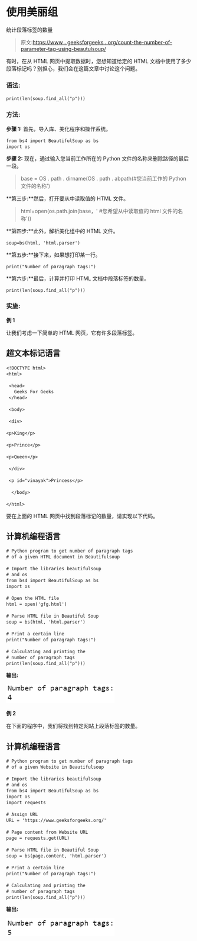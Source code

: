 # 使用美丽组

统计段落标签的数量

> 原文:[https://www . geeksforgeeks . org/count-the-number-of-parameter-tag-using-beautulsoup/](https://www.geeksforgeeks.org/count-the-number-of-paragraph-tag-using-beautifulsoup/)

有时，在从 HTML 网页中提取数据时，您想知道给定的 HTML 文档中使用了多少段落标记吗？别担心，我们会在这篇文章中讨论这个问题。

### 语法:

```
print(len(soup.find_all("p")))
```

### 方法:

**步骤 1:** 首先，导入库、美化程序和操作系统。

```
from bs4 import BeautifulSoup as bs
import os
```

**步骤 2:** 现在，通过输入您当前工作所在的 Python 文件的名称来删除路径的最后一段。

> base = OS . path . dirname(OS . path . abpath(#您当前工作的 Python 文件的名称')

**第三步:**然后，打开要从中读取值的 HTML 文件。

> html=open(os.path.join(base，' #您希望从中读取值的 html 文件的名称'))

**第四步:**此外，解析美化组中的 HTML 文件。

```
soup=bs(html, 'html.parser')
```

**第五步:**接下来，如果想打印某一行。

```
print("Number of paragraph tags:")
```

**第六步:**最后，计算并打印 HTML 文档中段落标签的数量。

```
print(len(soup.find_all("p")))
```

### 实施:

**例 1**

让我们考虑一下简单的 HTML 网页，它有许多段落标签。

## 超文本标记语言

```
<!DOCTYPE html>
<html>

 <head>
   Geeks For Geeks
 </head>

 <body>

 <div>

<p>King</p>

<p>Prince</p>

<p>Queen</p>

 </div>

 <p id="vinayak">Princess</p>

  </body>

</html>
```

要在上面的 HTML 网页中找到段落标记的数量，请实现以下代码。

## 计算机编程语言

```
# Python program to get number of paragraph tags
# of a given HTML document in Beautifulsoup

# Import the libraries beautifulsoup 
# and os
from bs4 import BeautifulSoup as bs
import os

# Open the HTML file
html = open('gfg.html')

# Parse HTML file in Beautiful Soup
soup = bs(html, 'html.parser')

# Print a certain line
print("Number of paragraph tags:")

# Calculating and printing the
# number of paragraph tags
print(len(soup.find_all("p")))
```

**输出:**

![](img/832803f054f497235df3badfdab1804d.png)

**例 2**

在下面的程序中，我们将找到特定网站上段落标签的数量。

## 计算机编程语言

```
# Python program to get number of paragraph tags
# of a given Website in Beautifulsoup

# Import the libraries beautifulsoup 
# and os
from bs4 import BeautifulSoup as bs
import os
import requests

# Assign URL
URL = 'https://www.geeksforgeeks.org/'

# Page content from Website URL
page = requests.get(URL)

# Parse HTML file in Beautiful Soup
soup = bs(page.content, 'html.parser')

# Print a certain line
print("Number of paragraph tags:")

# Calculating and printing the
# number of paragraph tags
print(len(soup.find_all("p")))
```

**输出:**

![](img/fdae80fb633d2f715d59e0addb1ec447.png)